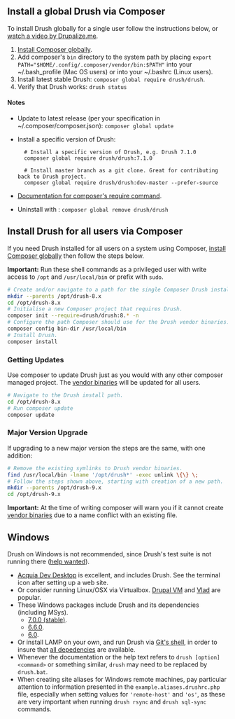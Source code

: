 Install a global Drush via Composer
------------------
To install Drush globally for a single user follow the instructions below, or [watch a video by Drupalize.me](https://youtu.be/eAtDaD8xz0Q).

1. [Install Composer globally][].
1. Add composer's `bin` directory to the system path by placing `export PATH="$HOME/.config/.composer/vendor/bin:$PATH"` into your ~/.bash_profile (Mac OS users) or into your ~/.bashrc (Linux users).
1. Install latest stable Drush: `composer global require drush/drush`.
1. Verify that Drush works: `drush status`

#### Notes
* Update to latest release (per your specification in ~/.composer/composer.json): `composer global update`
* Install a specific version of Drush:

        # Install a specific version of Drush, e.g. Drush 7.1.0
        composer global require drush/drush:7.1.0

        # Install master branch as a git clone. Great for contributing back to Drush project.
        composer global require drush/drush:dev-master --prefer-source

* [Documentation for composer's require command](http://getcomposer.org/doc/03-cli.md#require).
* Uninstall with : `composer global remove drush/drush`

Install Drush for all users via Composer
------------
If you need Drush installed for all users on a system using Composer, [install Composer globally][] then follow the steps below.

**Important:** Run these shell commands as a privileged user with write access to `/opt` and `/usr/local/bin` or prefix with `sudo`.

```sh
# Create and/or navigate to a path for the single Composer Drush install.
mkdir --parents /opt/drush-8.x
cd /opt/drush-8.x
# Initialise a new Composer project that requires Drush.
composer init --require=drush/drush:8.* -n
# Configure the path Composer should use for the Drush vendor binaries.
composer config bin-dir /usr/local/bin
# Install Drush. 
composer install
```

### Getting Updates

Use composer to update Drush just as you would with any other composer managed project. The [vendor binaries][] will be updated for all users.

```sh
# Navigate to the Drush install path.
cd /opt/drush-8.x
# Run composer update
composer update
```

### Major Version Upgrade

If upgrading to a new major version the steps are the same, with one addition:

```sh
# Remove the existing symlinks to Drush vendor binaries. 
find /usr/local/bin -lname '/opt/drush*' -exec unlink \{\} \;
# Follow the steps shown above, starting with creation of a new path.
mkdir --parents /opt/drush-9.x
cd /opt/drush-9.x
```

**Important:** At the time of writing composer will warn you if it cannot create [vendor binaries][] due to a name conflict with an existing file. 

[Install Composer globally]: https://getcomposer.org/doc/00-intro.md#globally
[vendor binaries]: https://getcomposer.org/doc/articles/vendor-binaries.md

Windows
------------
Drush on Windows is not recommended, since Drush's test suite is not running there ([help wanted](https://github.com/drush-ops/drush/issues/1612)).

- [Acquia Dev Desktop](https://www.acquia.com/downloads) is excellent, and includes Drush. See the terminal icon after setting up a web site.
- Or consider running Linux/OSX via Virtualbox. [Drupal VM](http://www.drupalvm.com/) and [Vlad](https://github.com/hashbangcode/vlad) are popular.
- These Windows packages include Drush and its dependencies (including MSys).
    - [7.0.0 (stable)](https://github.com/drush-ops/drush/releases/download/7.0.0/windows-7.0.0.zip).
    - [6.6.0](https://github.com/drush-ops/drush/releases/download/6.6.0/windows-6.6.0.zip).
    - [6.0](https://github.com/drush-ops/drush/releases/download/6.0.0/Drush-6.0-2013-08-28-Installer-v1.0.21.msi).
- Or install LAMP on your own, and run Drush via [Git's shell](https://git-for-windows.github.io/), in order to insure that [all depedencies](https://github.com/acquia/DevDesktopCommon/tree/master/bintools-win/msys/bin) are available.
- Whenever the documentation or the help text refers to `drush [option] <command>` or something similar, `drush` may need to be replaced by `drush.bat`.
- When creating site aliases for Windows remote machines, pay particular attention to information presented in the `example.aliases.drushrc.php` file, especially when setting values for `'remote-host'` and `'os'`, as these are very important when running `drush rsync` and `drush sql-sync` commands.
